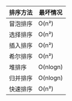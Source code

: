 | 排序方法 | 最坏情况 |
| -------- | -------- |
| 冒泡排序 | O(n²)    |
| 选择排序 | O(n²)    |
| 插入排序 | O(n²)    |
| 希尔排序 | O(n²)    |
| 堆排序   | O(nlogn) |
| 归并排序 | O(nlogn) |
| 快速排序 | O(n²)    |

